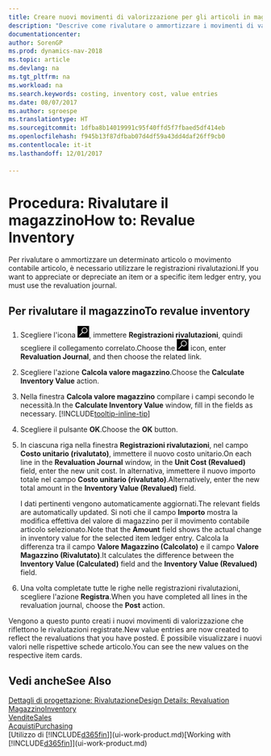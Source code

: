 ```yaml
---
title: Creare nuovi movimenti di valorizzazione per gli articoli in magazzino
description: "Descrive come rivalutare o ammortizzare i movimenti di valorizzazione di uno o più articoli in magazzino registrandone il corrente valore calcolato."
documentationcenter: 
author: SorenGP
ms.prod: dynamics-nav-2018
ms.topic: article
ms.devlang: na
ms.tgt_pltfrm: na
ms.workload: na
ms.search.keywords: costing, inventory cost, value entries
ms.date: 08/07/2017
ms.author: sgroespe
ms.translationtype: HT
ms.sourcegitcommit: 1dfba8b14019991c95f40ffd5f7fbaed5df414eb
ms.openlocfilehash: f945b13f87dfbab07d4df59a43dd4daf26ff9cb0
ms.contentlocale: it-it
ms.lasthandoff: 12/01/2017

---
```

# <a name="how-to-revalue-inventory"></a><span data-ttu-id="13ea9-103">Procedura: Rivalutare il magazzino</span><span class="sxs-lookup"><span data-stu-id="13ea9-103">How to: Revalue Inventory</span></span>
<span data-ttu-id="13ea9-104">Per rivalutare o ammortizzare un determinato articolo o movimento contabile articolo, è necessario utilizzare le registrazioni rivalutazioni.</span><span class="sxs-lookup"><span data-stu-id="13ea9-104">If you want to appreciate or depreciate an item or a specific item ledger entry, you must use the revaluation journal.</span></span>

## <a name="to-revalue-inventory"></a><span data-ttu-id="13ea9-105">Per rivalutare il magazzino</span><span class="sxs-lookup"><span data-stu-id="13ea9-105">To revalue inventory</span></span>
1. <span data-ttu-id="13ea9-106">Scegliere l'icona ![Cerca pagina o report](media/ui-search/search_small.png "icona Cerca pagina o report"), immettere **Registrazioni rivalutazioni**, quindi scegliere il collegamento correlato.</span><span class="sxs-lookup"><span data-stu-id="13ea9-106">Choose the ![Search for Page or Report](media/ui-search/search_small.png "Search for Page or Report icon") icon, enter **Revaluation Journal**, and then choose the related link.</span></span>
2. <span data-ttu-id="13ea9-107">Scegliere l'azione **Calcola valore magazzino**.</span><span class="sxs-lookup"><span data-stu-id="13ea9-107">Choose the **Calculate Inventory Value** action.</span></span>
3. <span data-ttu-id="13ea9-108">Nella finestra **Calcola valore magazzino** compilare i campi secondo le necessità.</span><span class="sxs-lookup"><span data-stu-id="13ea9-108">In the **Calculate Inventory Value** window, fill in the fields as necessary.</span></span> [!INCLUDE[tooltip-inline-tip](includes/tooltip-inline-tip_md.md)]
4. <span data-ttu-id="13ea9-109">Scegliere il pulsante **OK**.</span><span class="sxs-lookup"><span data-stu-id="13ea9-109">Choose the **OK** button.</span></span>
5. <span data-ttu-id="13ea9-110">In ciascuna riga nella finestra **Registrazioni rivalutazioni**, nel campo **Costo unitario (rivalutato)**, immettere il nuovo costo unitario.</span><span class="sxs-lookup"><span data-stu-id="13ea9-110">On each line in the **Revaluation Journal** window, in the **Unit Cost (Revalued)** field, enter the new unit cost.</span></span> <span data-ttu-id="13ea9-111">In alternativa, immettere il nuovo importo totale nel campo **Costo unitario (rivalutato)**.</span><span class="sxs-lookup"><span data-stu-id="13ea9-111">Alternatively, enter the new total amount in the **Inventory Value (Revalued)** field.</span></span>

    <span data-ttu-id="13ea9-112">I dati pertinenti vengono automaticamente aggiornati.</span><span class="sxs-lookup"><span data-stu-id="13ea9-112">The relevant fields are automatically updated.</span></span> <span data-ttu-id="13ea9-113">Si noti che il campo **Importo** mostra la modifica effettiva del valore di magazzino per il movimento contabile articolo selezionato.</span><span class="sxs-lookup"><span data-stu-id="13ea9-113">Note that the **Amount** field shows the actual change in inventory value for the selected item ledger entry.</span></span> <span data-ttu-id="13ea9-114">Calcola la differenza tra il campo **Valore Magazzino (Calcolato)** e il campo **Valore Magazzino (Rivalutato)**.</span><span class="sxs-lookup"><span data-stu-id="13ea9-114">It calculates the difference between the **Inventory Value (Calculated)** field and the **Inventory Value (Revalued)** field.</span></span>
6. <span data-ttu-id="13ea9-115">Una volta completate tutte le righe nelle registrazioni rivalutazioni, scegliere l'azione **Registra**.</span><span class="sxs-lookup"><span data-stu-id="13ea9-115">When you have completed all lines in the revaluation journal, choose the **Post** action.</span></span>

<span data-ttu-id="13ea9-116">Vengono a questo punto creati i nuovi movimenti di valorizzazione che riflettono le rivalutazioni registrate.</span><span class="sxs-lookup"><span data-stu-id="13ea9-116">New value entries are now created to reflect the revaluations that you have posted.</span></span> <span data-ttu-id="13ea9-117">È possibile visualizzare i nuovi valori nelle rispettive schede articolo.</span><span class="sxs-lookup"><span data-stu-id="13ea9-117">You can see the new values on the respective item cards.</span></span>

## <a name="see-also"></a><span data-ttu-id="13ea9-118">Vedi anche</span><span class="sxs-lookup"><span data-stu-id="13ea9-118">See Also</span></span>
[<span data-ttu-id="13ea9-119">Dettagli di progettazione: Rivalutazione</span><span class="sxs-lookup"><span data-stu-id="13ea9-119">Design Details: Revaluation</span></span>](design-details-revaluation.md)  
[<span data-ttu-id="13ea9-120">Magazzino</span><span class="sxs-lookup"><span data-stu-id="13ea9-120">Inventory</span></span>](inventory-manage-inventory.md)  
[<span data-ttu-id="13ea9-121">Vendite</span><span class="sxs-lookup"><span data-stu-id="13ea9-121">Sales</span></span>](sales-manage-sales.md)  
[<span data-ttu-id="13ea9-122">Acquisti</span><span class="sxs-lookup"><span data-stu-id="13ea9-122">Purchasing</span></span>](purchasing-manage-purchasing.md)  
<span data-ttu-id="13ea9-123">[Utilizzo di [!INCLUDE[d365fin](includes/d365fin_md.md)]](ui-work-product.md)</span><span class="sxs-lookup"><span data-stu-id="13ea9-123">[Working with [!INCLUDE[d365fin](includes/d365fin_md.md)]](ui-work-product.md)</span></span>

